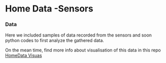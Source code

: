 # Home Data -Sensors

### Data

Here we included samples of data recorded from the sensors and soon python codes to first analyze the gathered data.

On the mean time, find more info about visualisation of this data in this repo [HomeData Visuas](https://github.com/agarciagoni/HomeData-Visuals)
